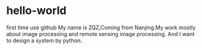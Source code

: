 # hello-world
first time use github
My name is ZQZ,Coming from Nanjing.My work mostly about image processing and remote sensing image processing.
And I want to design a system by python.
